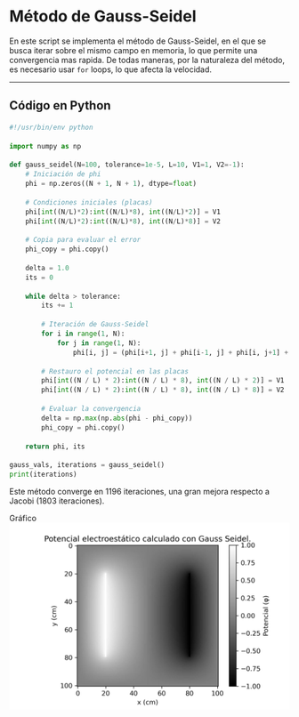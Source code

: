 # Método de Gauss-Seidel

En este script se implementa el método de Gauss-Seidel, en el que se busca iterar sobre el mismo campo en memoria, lo que permite una convergencia mas rapida. De todas maneras, por la naturaleza del método, es necesario usar `for` loops, lo que afecta la velocidad.

---

## Código en Python

```python
#!/usr/bin/env python

import numpy as np

def gauss_seidel(N=100, tolerance=1e-5, L=10, V1=1, V2=-1):
    # Iniciación de phi
    phi = np.zeros((N + 1, N + 1), dtype=float)
    
    # Condiciones iniciales (placas)
    phi[int((N/L)*2):int((N/L)*8), int((N/L)*2)] = V1
    phi[int((N/L)*2):int((N/L)*8), int((N/L)*8)] = V2
    
    # Copia para evaluar el error
    phi_copy = phi.copy()
    
    delta = 1.0
    its = 0

    while delta > tolerance:
        its += 1
        
        # Iteración de Gauss-Seidel
        for i in range(1, N):
            for j in range(1, N):
                phi[i, j] = (phi[i+1, j] + phi[i-1, j] + phi[i, j+1] + phi[i, j-1]) / 4.0
        
        # Restauro el potencial en las placas
        phi[int((N / L) * 2):int((N / L) * 8), int((N / L) * 2)] = V1
        phi[int((N / L) * 2):int((N / L) * 8), int((N / L) * 8)] = V2

        # Evaluar la convergencia
        delta = np.max(np.abs(phi - phi_copy))
        phi_copy = phi.copy()

    return phi, its

gauss_vals, iterations = gauss_seidel()
print(iterations)
```

Este método converge en 1196 iteraciones, una gran mejora respecto a Jacobi (1803 iteraciones).

Gráfico
![Descripción de la imagen](Gauss.jpeg)

